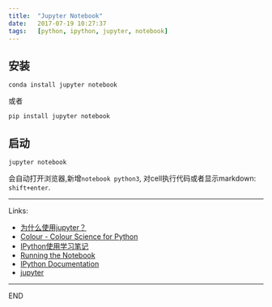 ```yaml
---
title:  "Jupyter Notebook"
date:   2017-07-19 10:27:37
tags:   [python, ipython, jupyter, notebook]
---
```

## 安装

```shell
conda install jupyter notebook
```

或者

```shell
pip install jupyter notebook
```

## 启动

```shell
jupyter notebook
```

会自动打开浏览器,新增`notebook python3`,
对cell执行代码或者显示markdown: `shift+enter`.

---
Links:
- [为什么使用jupyter？](https://www.zhihu.com/question/37490497)
- [Colour - Colour Science for Python](http://nbviewer.jupyter.org/github/colour-science/colour-ipython/blob/master/notebooks/colour.ipynb)
- [IPython使用学习笔记](http://www.cnblogs.com/zzhzhao/p/5295476.html)
- [Running the Notebook](http://jupyter.readthedocs.io/en/latest/running.html)
- [IPython Documentation](http://ipython.org/documentation.html)
- [jupyter](http://jupyter.readthedocs.io/en/latest/)

---
END
